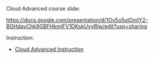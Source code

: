 Cloud Advanced course slide:

https://docs.google.com/presentation/d/1Ov5o5utDmlY2-BGHdavChk9GBFHkmIFV1DKskUvyRlw/edit?usp=sharing

Instruction:

* [Cloud Advanced Instruction](cloud-bootcamp/Cloud_Advanced/Instructions.md)



